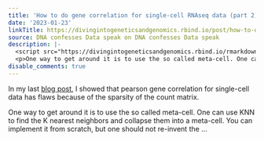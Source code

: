 ```yaml
---
title: 'How to do gene correlation for single-cell RNAseq data (part 2) using meta-cell '
date: '2023-01-23'
linkTitle: https://divingintogeneticsandgenomics.rbind.io/post/how-to-do-gene-correlation-for-single-cell-rnaseq-data-part-2-using-meta-cell/
source: DNA confesses Data speak on DNA confesses Data speak
description: |-
  <script src="https://divingintogeneticsandgenomics.rbind.io/rmarkdown-libs/header-attrs/header-attrs.js"></script> <p>In my last <a href="https://divingintogeneticsandgenomics.rbind.io/post/how-to-do-gene-correlation-for-single-cell-rnaseq-data-part-1/">blog post</a>, I showed that pearson gene correlation for single-cell data has flaws because of the sparsity of the count matrix.</p>
  <p>One way to get around it is to use the so called meta-cell. One can use KNN to find the K nearest neighbors and collapse them into a meta-cell. You can implement it from scratch, but one should not re-invent the ...
disable_comments: true
---
```

<script src="https://divingintogeneticsandgenomics.rbind.io/rmarkdown-libs/header-attrs/header-attrs.js"></script> <p>In my last <a href="https://divingintogeneticsandgenomics.rbind.io/post/how-to-do-gene-correlation-for-single-cell-rnaseq-data-part-1/">blog post</a>, I showed that pearson gene correlation for single-cell data has flaws because of the sparsity of the count matrix.</p>
<p>One way to get around it is to use the so called meta-cell. One can use KNN to find the K nearest neighbors and collapse them into a meta-cell. You can implement it from scratch, but one should not re-invent the ...